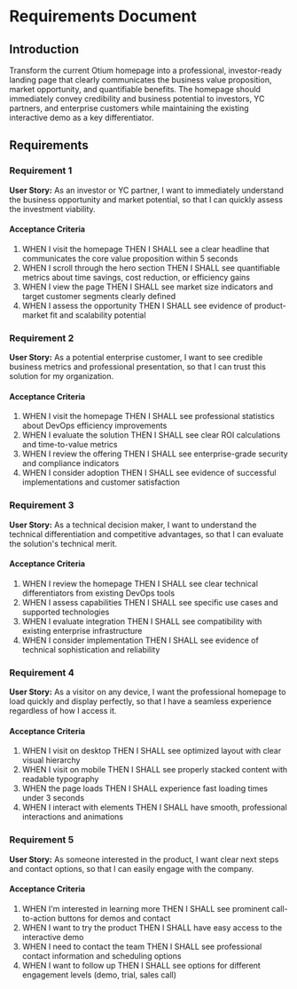 # Requirements Document

## Introduction

Transform the current Otium homepage into a professional, investor-ready landing page that clearly communicates the business value proposition, market opportunity, and quantifiable benefits. The homepage should immediately convey credibility and business potential to investors, YC partners, and enterprise customers while maintaining the existing interactive demo as a key differentiator.

## Requirements

### Requirement 1

**User Story:** As an investor or YC partner, I want to immediately understand the business opportunity and market potential, so that I can quickly assess the investment viability.

#### Acceptance Criteria

1. WHEN I visit the homepage THEN I SHALL see a clear headline that communicates the core value proposition within 5 seconds
2. WHEN I scroll through the hero section THEN I SHALL see quantifiable metrics about time savings, cost reduction, or efficiency gains
3. WHEN I view the page THEN I SHALL see market size indicators and target customer segments clearly defined
4. WHEN I assess the opportunity THEN I SHALL see evidence of product-market fit and scalability potential

### Requirement 2

**User Story:** As a potential enterprise customer, I want to see credible business metrics and professional presentation, so that I can trust this solution for my organization.

#### Acceptance Criteria

1. WHEN I visit the homepage THEN I SHALL see professional statistics about DevOps efficiency improvements
2. WHEN I evaluate the solution THEN I SHALL see clear ROI calculations and time-to-value metrics
3. WHEN I review the offering THEN I SHALL see enterprise-grade security and compliance indicators
4. WHEN I consider adoption THEN I SHALL see evidence of successful implementations and customer satisfaction

### Requirement 3

**User Story:** As a technical decision maker, I want to understand the technical differentiation and competitive advantages, so that I can evaluate the solution's technical merit.

#### Acceptance Criteria

1. WHEN I review the homepage THEN I SHALL see clear technical differentiators from existing DevOps tools
2. WHEN I assess capabilities THEN I SHALL see specific use cases and supported technologies
3. WHEN I evaluate integration THEN I SHALL see compatibility with existing enterprise infrastructure
4. WHEN I consider implementation THEN I SHALL see evidence of technical sophistication and reliability

### Requirement 4

**User Story:** As a visitor on any device, I want the professional homepage to load quickly and display perfectly, so that I have a seamless experience regardless of how I access it.

#### Acceptance Criteria

1. WHEN I visit on desktop THEN I SHALL see optimized layout with clear visual hierarchy
2. WHEN I visit on mobile THEN I SHALL see properly stacked content with readable typography
3. WHEN the page loads THEN I SHALL experience fast loading times under 3 seconds
4. WHEN I interact with elements THEN I SHALL have smooth, professional interactions and animations

### Requirement 5

**User Story:** As someone interested in the product, I want clear next steps and contact options, so that I can easily engage with the company.

#### Acceptance Criteria

1. WHEN I'm interested in learning more THEN I SHALL see prominent call-to-action buttons for demos and contact
2. WHEN I want to try the product THEN I SHALL have easy access to the interactive demo
3. WHEN I need to contact the team THEN I SHALL see professional contact information and scheduling options
4. WHEN I want to follow up THEN I SHALL see options for different engagement levels (demo, trial, sales call)